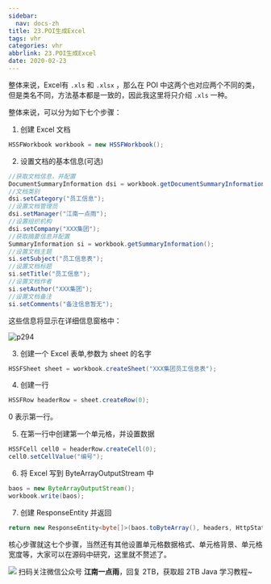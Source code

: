 ```yaml
---
sidebar:
  nav: docs-zh
title: 23.POI生成Excel
tags: vhr
categories: vhr
abbrlink: 23.POI生成Excel
date: 2020-02-23
---
```



整体来说，Excel有 `.xls` 和 `.xlsx` ，那么在 POI 中这两个也对应两个不同的类，但是类名不同，方法基本都是一致的，因此我这里将只介绍 `.xls` 一种。

整体来说，可以分为如下七个步骤：

1. 创建 Excel 文档

```java
HSSFWorkbook workbook = new HSSFWorkbook();
```

2. 设置文档的基本信息(可选)

```java
//获取文档信息，并配置
DocumentSummaryInformation dsi = workbook.getDocumentSummaryInformation();
//文档类别
dsi.setCategory("员工信息");
//设置文档管理员
dsi.setManager("江南一点雨");
//设置组织机构
dsi.setCompany("XXX集团");
//获取摘要信息并配置
SummaryInformation si = workbook.getSummaryInformation();
//设置文档主题
si.setSubject("员工信息表");
//设置文档标题
si.setTitle("员工信息");
//设置文档作者
si.setAuthor("XXX集团");
//设置文档备注
si.setComments("备注信息暂无");
```

这些信息将显示在详细信息窗格中：

![p294](http://img.itboyhub.com/2020/04/vhr/p294.png)

3. 创建一个 Excel 表单,参数为 sheet 的名字

```java
HSSFSheet sheet = workbook.createSheet("XXX集团员工信息表");
```

4. 创建一行

```java
HSSFRow headerRow = sheet.createRow(0);
```

0 表示第一行。

5. 在第一行中创建第一个单元格，并设置数据

```java
HSSFCell cell0 = headerRow.createCell(0);
cell0.setCellValue("编号");
```

6. 将 Excel 写到 ByteArrayOutputStream 中

```java
baos = new ByteArrayOutputStream();
workbook.write(baos);
```

7. 创建 ResponseEntity 并返回

```java
return new ResponseEntity<byte[]>(baos.toByteArray(), headers, HttpStatus.CREATED);
```

核心步骤就这七个步骤，当然还有其他设置单元格数据格式、单元格背景、单元格宽度等，大家可以在源码中研究，这里就不赘述了。


![](http://img.itboyhub.com//2020/04/vhr/weixin.jpg)
扫码关注微信公众号 **江南一点雨**，回复 2TB，获取超 2TB Java 学习教程~

